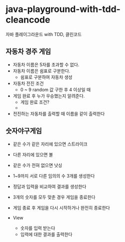 # java-playground-with-tdd-cleancode
자바 플레이그라운드 with TDD, 클린코드

## 자동차 경주 게임
   - 자동차 이름은 5자를 초과할 수 없다.
   - 자동차 이름은 쉼표로 구분한다.
     - 쉼표로 구분하여 자동차 생성
   - 자동차 전진 조건
     - 0 ~ 9 random 값 구한 후 4 이상일 때
   - 게임 완료 후 누가 우승했는지 알려준다.
     - 게임 완료 조건?
     - 
   - 전진하는 자동차를 출력할 때 이름을 같이 출력한다










## 숫자야구게임

 - 같은 수가 같은 자리에 있으면 스트라이크
 - 다른 자리에 있으면 볼
 - 같은 수가 전혀 없으면 낫싱

 - 1~9까지 서로 다른 임의의 수 3개를 생성한다
 - 정답과 입력을 비교하여 결과를 생성한다
 - 3개의 숫자를 모두 맞춘 경우 게임을 종료한다
 - 게임 종료 후 게임을 다시 시작하거나 완전히 종료한다 

 - View
   - 숫자를 입력 받는다
   - 입력에 대한 결과를 출력한다